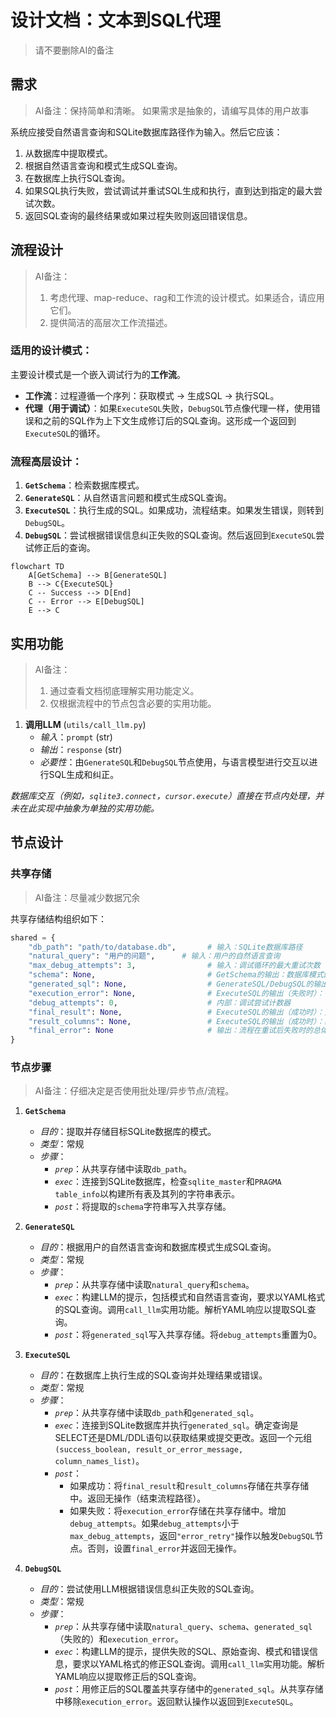 # 设计文档：文本到SQL代理

> 请不要删除AI的备注

## 需求

> AI备注：保持简单和清晰。
> 如果需求是抽象的，请编写具体的用户故事

系统应接受自然语言查询和SQLite数据库路径作为输入。然后它应该：
1. 从数据库中提取模式。
2. 根据自然语言查询和模式生成SQL查询。
3. 在数据库上执行SQL查询。
4. 如果SQL执行失败，尝试调试并重试SQL生成和执行，直到达到指定的最大尝试次数。
5. 返回SQL查询的最终结果或如果过程失败则返回错误信息。

## 流程设计

> AI备注：
> 1. 考虑代理、map-reduce、rag和工作流的设计模式。如果适合，请应用它们。
> 2. 提供简洁的高层次工作流描述。

### 适用的设计模式：

主要设计模式是一个嵌入调试行为的**工作流**。
- **工作流**：过程遵循一个序列：获取模式 -> 生成SQL -> 执行SQL。
- **代理（用于调试）**：如果`ExecuteSQL`失败，`DebugSQL`节点像代理一样，使用错误和之前的SQL作为上下文生成修订后的SQL查询。这形成一个返回到`ExecuteSQL`的循环。

### 流程高层设计：

1. **`GetSchema`**：检索数据库模式。
2. **`GenerateSQL`**：从自然语言问题和模式生成SQL查询。
3. **`ExecuteSQL`**：执行生成的SQL。如果成功，流程结束。如果发生错误，则转到`DebugSQL`。
4. **`DebugSQL`**：尝试根据错误信息纠正失败的SQL查询。然后返回到`ExecuteSQL`尝试修正后的查询。

```mermaid
flowchart TD
    A[GetSchema] --> B[GenerateSQL]
    B --> C{ExecuteSQL}
    C -- Success --> D[End]
    C -- Error --> E[DebugSQL]
    E --> C
```

## 实用功能

> AI备注：
> 1. 通过查看文档彻底理解实用功能定义。
> 2. 仅根据流程中的节点包含必要的实用功能。

1. **调用LLM** (`utils/call_llm.py`)
    * *输入*：`prompt` (str)
    * *输出*：`response` (str)
    * *必要性*：由`GenerateSQL`和`DebugSQL`节点使用，与语言模型进行交互以进行SQL生成和纠正。

*数据库交互（例如，`sqlite3.connect`，`cursor.execute`）直接在节点内处理，并未在此实现中抽象为单独的实用功能。*

## 节点设计

### 共享存储

> AI备注：尽量减少数据冗余

共享存储结构组织如下：

```python
shared = {
    "db_path": "path/to/database.db",       # 输入：SQLite数据库路径
    "natural_query": "用户的问题",      # 输入：用户的自然语言查询
    "max_debug_attempts": 3,                # 输入：调试循环的最大重试次数
    "schema": None,                         # GetSchema的输出：数据库模式的字符串表示
    "generated_sql": None,                  # GenerateSQL/DebugSQL的输出：SQL查询字符串
    "execution_error": None,                # ExecuteSQL的输出（失败时）：错误信息
    "debug_attempts": 0,                    # 内部：调试尝试计数器
    "final_result": None,                   # ExecuteSQL的输出（成功时）：查询结果
    "result_columns": None,                 # ExecuteSQL的输出（成功时）：结果的列名
    "final_error": None                     # 输出：流程在重试后失败时的总体错误信息
}
```

### 节点步骤

> AI备注：仔细决定是否使用批处理/异步节点/流程。

1. **`GetSchema`**
    * *目的*：提取并存储目标SQLite数据库的模式。
    * *类型*：常规
    * *步骤*：
        * *`prep`*：从共享存储中读取`db_path`。
        * *`exec`*：连接到SQLite数据库，检查`sqlite_master`和`PRAGMA table_info`以构建所有表及其列的字符串表示。
        * *`post`*：将提取的`schema`字符串写入共享存储。

2. **`GenerateSQL`**
    * *目的*：根据用户的自然语言查询和数据库模式生成SQL查询。
    * *类型*：常规
    * *步骤*：
        * *`prep`*：从共享存储中读取`natural_query`和`schema`。
        * *`exec`*：构建LLM的提示，包括模式和自然语言查询，要求以YAML格式的SQL查询。调用`call_llm`实用功能。解析YAML响应以提取SQL查询。
        * *`post`*：将`generated_sql`写入共享存储。将`debug_attempts`重置为0。

3. **`ExecuteSQL`**
    * *目的*：在数据库上执行生成的SQL查询并处理结果或错误。
    * *类型*：常规
    * *步骤*：
        * *`prep`*：从共享存储中读取`db_path`和`generated_sql`。
        * *`exec`*：连接到SQLite数据库并执行`generated_sql`。确定查询是SELECT还是DML/DDL语句以获取结果或提交更改。返回一个元组`(success_boolean, result_or_error_message, column_names_list)`。
        * *`post`*：
            * 如果成功：将`final_result`和`result_columns`存储在共享存储中。返回无操作（结束流程路径）。
            * 如果失败：将`execution_error`存储在共享存储中。增加`debug_attempts`。如果`debug_attempts`小于`max_debug_attempts`，返回`"error_retry"`操作以触发`DebugSQL`节点。否则，设置`final_error`并返回无操作。

4. **`DebugSQL`**
    * *目的*：尝试使用LLM根据错误信息纠正失败的SQL查询。
    * *类型*：常规
    * *步骤*：
        * *`prep`*：从共享存储中读取`natural_query`、`schema`、`generated_sql`（失败的）和`execution_error`。
        * *`exec`*：构建LLM的提示，提供失败的SQL、原始查询、模式和错误信息，要求以YAML格式的修正SQL查询。调用`call_llm`实用功能。解析YAML响应以提取修正后的SQL查询。
        * *`post`*：用修正后的SQL覆盖共享存储中的`generated_sql`。从共享存储中移除`execution_error`。返回默认操作以返回到`ExecuteSQL`。
